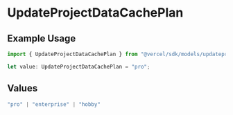 # UpdateProjectDataCachePlan

## Example Usage

```typescript
import { UpdateProjectDataCachePlan } from "@vercel/sdk/models/updateprojectdatacacheop.js";

let value: UpdateProjectDataCachePlan = "pro";
```

## Values

```typescript
"pro" | "enterprise" | "hobby"
```